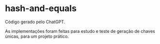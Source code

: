 # hash-and-equals

Código gerado pelo ChatGPT.

As implementações foram feitas para estudo e teste de geração de chaves únicas, para um projeto prático.
